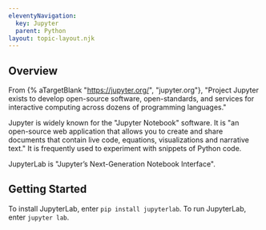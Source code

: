 ```yaml
---
eleventyNavigation:
  key: Jupyter
  parent: Python
layout: topic-layout.njk
---
```


## Overview

From {% aTargetBlank "https://jupyter.org/", "jupyter.org"},
"Project Jupyter exists to develop open-source software, open-standards,
and services for interactive computing across dozens of programming languages."

Jupyter is widely known for the "Jupyter Notebook" software.
It is "an open-source web application that allows you to
create and share documents that contain live code,
equations, visualizations and narrative text."
It is frequently used to experiment with snippets of Python code.

JupyterLab is "Jupyter’s Next-Generation Notebook Interface".

## Getting Started

To install JupyterLab, enter `pip install jupyterlab`.
To run JupyterLab, enter `jupyter lab`.
